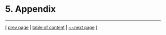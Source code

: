 # 5. Appendix

---
[ [prev page](../chapters/402_conclusion.md) | [table of content](../table_of_content.md) | [~~next page](#) ]